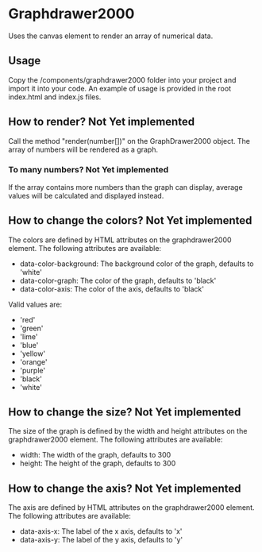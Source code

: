 # Graphdrawer2000

Uses the canvas element to render an array of numerical data.

## Usage

Copy the /components/graphdrawer2000 folder into your project and import it into your code. An example of usage is provided in the root index.html and index.js files.

## How to render? Not Yet implemented

Call the method "render(number[])" on the GraphDrawer2000 object. The array of numbers will be rendered as a graph.

### To many numbers? Not Yet implemented

If the array contains more numbers than the graph can display, average values will be calculated and displayed instead.

## How to change the colors? Not Yet implemented

The colors are defined by HTML attributes on the graphdrawer2000 element. The following attributes are available:

* data-color-background: The background color of the graph, defaults to 'white'
* data-color-graph: The color of the graph, defaults to 'black'
* data-color-axis: The color of the axis, defaults to 'black'

Valid values are:

* 'red'
* 'green'
* 'lime'
* 'blue'
* 'yellow'
* 'orange'
* 'purple'
* 'black'
* 'white'

## How to change the size? Not Yet implemented

The size of the graph is defined by the width and height attributes on the graphdrawer2000 element. The following attributes are available:

* width: The width of the graph, defaults to 300
* height: The height of the graph, defaults to 300

## How to change the axis? Not Yet implemented

The axis are defined by HTML attributes on the graphdrawer2000 element. The following attributes are available:

* data-axis-x: The label of the x axis, defaults to 'x'
* data-axis-y: The label of the y axis, defaults to 'y'
